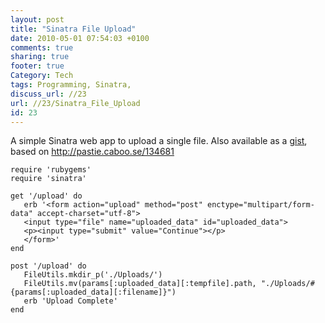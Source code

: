 ```yaml
---
layout: post
title: "Sinatra File Upload"
date: 2010-05-01 07:54:03 +0100 
comments: true
sharing: true
footer: true
Category: Tech
tags: Programming, Sinatra,
discuss_url: //23
url: //23/Sinatra_File_Upload
id: 23
---
```

A simple Sinatra web app to upload a single file. Also available as a [gist][], based on <http://pastie.caboo.se/134681>

[gist]: http://gist.github.com/386495

    require 'rubygems'
    require 'sinatra'
    
    get '/upload' do
       erb '<form action="upload" method="post" enctype="multipart/form-data" accept-charset="utf-8">
       <input type="file" name="uploaded_data" id="uploaded_data">
       <p><input type="submit" value="Continue"></p>
       </form>'
    end
    
    post '/upload' do
       FileUtils.mkdir_p('./Uploads/')
       FileUtils.mv(params[:uploaded_data][:tempfile].path, "./Uploads/#{params[:uploaded_data][:filename]}")
       erb 'Upload Complete'
    end
